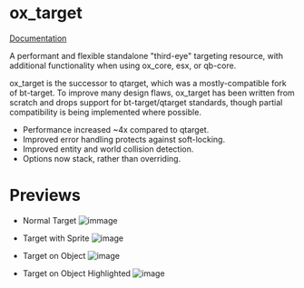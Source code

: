 # ox_target
 
[Documentation](https://overextended.dev/docs/ox_target/)

A performant and flexible standalone "third-eye" targeting resource, with additional functionality when using ox_core, esx, or qb-core.

ox_target is the successor to qtarget, which was a mostly-compatible fork of bt-target. To improve many design flaws, ox_target has been written from scratch and drops support for bt-target/qtarget standards, though partial compatibility is being implemented where possible.

- Performance increased ~4x compared to qtarget.
- Improved error handling protects against soft-locking.
- Improved entity and world collision detection.
 - Options now stack, rather than overriding.

# Previews

- Normal Target
![immage](https://i.imgur.com/3AoMvBW.png)

- Target with Sprite
![image](https://i.imgur.com/VlJq7iv.png)

- Target on Object
![image](https://i.imgur.com/N79mazN.png)

- Target on Object Highlighted
![image](https://i.imgur.com/E4gLQjl.png)

